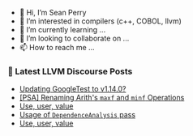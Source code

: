 - 👋 Hi, I’m Sean Perry
- 👀 I’m interested in compilers (c++, COBOL, llvm)
- 🌱 I’m currently learning ...
- 💞️ I’m looking to collaborate on ...
- 📫 How to reach me ...

<!---
s66perry/s66perry is a ✨ special ✨ repository because its `README.md` (this file) appears on your GitHub profile.
You can click the Preview link to take a look at your changes.
--->
### 📕 Latest LLVM Discourse Posts

<!-- DISCOURSE-LLVM:START -->
- [Updating GoogleTest to v1.14.0?](https://discourse.llvm.org/t/updating-googletest-to-v1-14-0/72973#post_16)
- [[PSA] Renaming Arith&#39;s `maxf` and `minf` Operations](https://discourse.llvm.org/t/psa-renaming-ariths-maxf-and-minf-operations/73353#post_1)
- [Use, user, value](https://discourse.llvm.org/t/use-user-value/73298#post_7)
- [Usage of `DependenceAnalysis` pass](https://discourse.llvm.org/t/usage-of-dependenceanalysis-pass/73306#post_2)
- [Use, user, value](https://discourse.llvm.org/t/use-user-value/73298#post_6)
<!-- DISCOURSE-LLVM:END -->
